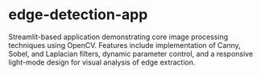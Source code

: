 # edge-detection-app
Streamlit-based application demonstrating core image processing techniques using OpenCV. Features include implementation of Canny, Sobel, and Laplacian filters, dynamic parameter control, and a responsive light-mode design for visual analysis of edge extraction.
